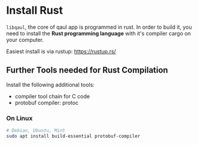 # Install Rust

`libqaul`, the core of qaul app is programmed in rust.
In order to build it, you need to install the
**Rust programming language** with it's compiler cargo
on your computer.

Easiest install is via rustup: <https://rustup.rs/>

## Further Tools needed for Rust Compilation

Install the following additional tools:

* compiler tool chain for C code
* protobuf compiler: protoc

### On Linux

```sh
# Debian, Ubuntu, Mint
sudo apt install build-essential protobuf-compiler
```
